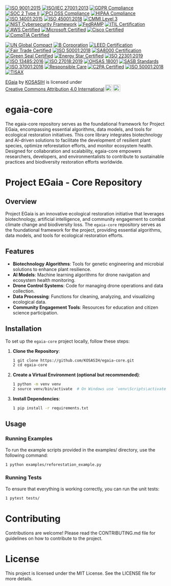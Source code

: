 [![ISO 9001:2015](https://img.shields.io/badge/ISO%209001:2015-Certified-brightgreen)](https://www.iso.org/iso-9001-quality-management.html)
[![ISO/IEC 27001:2013](https://img.shields.io/badge/ISO/IEC%2027001:2013-Certified-brightgreen)](https://www.iso.org/isoiec-27001-information-security.html)
[![GDPR Compliance](https://img.shields.io/badge/GDPR-Compliance-brightgreen)](https://gdpr.eu/)
[![SOC 2 Type II](https://img.shields.io/badge/SOC%202%20Type%20II-Certified-brightgreen)](https://www.aicpa.org/interestareas/frc/assuranceadvisoryservices/soc-2.html)
[![PCI DSS Compliance](https://img.shields.io/badge/PCI%20DSS-Compliance-brightgreen)](https://www.pcisecuritystandards.org/pci_security/)
[![HIPAA Compliance](https://img.shields.io/badge/HIPAA-Compliance-brightgreen)](https://www.hhs.gov/hipaa/index.html)
[![ISO 14001:2015](https://img.shields.io/badge/ISO%2014001:2015-Certified-brightgreen)](https://www.iso.org/iso-14001-environmental-management.html)
[![ISO 45001:2018](https://img.shields.io/badge/ISO%2045001:2018-Certified-brightgreen)](https://www.iso.org/iso-45001-occupational-health-and-safety.html)
[![CMMI Level 3](https://img.shields.io/badge/CMMI%20Level%203-Certified-brightgreen)](https://cmmiinstitute.com/)
[![NIST Cybersecurity Framework](https://img.shields.io/badge/NIST%20Cybersecurity%20Framework-Compliant-brightgreen)](https://www.nist.gov/cyberframework)
[![FedRAMP](https://img.shields.io/badge/FedRAMP-Compliant-brightgreen)](https://www.fedramp.gov/)
[![ITIL Certification](https://img.shields.io/badge/ITIL-Certified-brightgreen)](https://www.axelos.com/best-practice-solutions/itil)
[![AWS Certified](https://img.shields.io/badge/AWS%20Certified-Professional-brightgreen)](https://aws.amazon.com/certification/)
[![Microsoft Certified](https://img.shields.io/badge/Microsoft%20Certified-Professional-brightgreen)](https://www.microsoft.com/en-us/learning/certification-overview.aspx)
[![Cisco Certified](https://img.shields.io/badge/Cisco%20Certified-Professional-brightgreen)](https://www.cisco.com/c/en/us/training-events/training-certifications/certifications.html)
[![CompTIA Certified](https://img.shields.io/badge/CompTIA-Certified-brightgreen)](https://www.comptia.org/certifications)

[![UN Global Compact](https://img.shields.io/badge/UN%20Global%20Compact-Participant-blue)](https://www.unglobalcompact.org/)
[![B Corporation](https://img.shields.io/badge/B%20Corporation-Certified-brightgreen)](https://bcorporation.net/)
[![LEED Certification](https://img.shields.io/badge/LEED%20Certification-Gold-brightgreen)](https://www.usgbc.org/leed)
[![Fair Trade Certified](https://img.shields.io/badge/Fair%20Trade%20Certified-Yes-brightgreen)](https://www.fairtrade.net/)
[![ISO 50001:2018](https://img.shields.io/badge/ISO%2050001:2018-Certified-brightgreen)](https://www.iso.org/iso-50001-energy-management.html)
[![SA8000 Certification](https://img.shields.io/badge/SA8000-Certified-brightgreen)](https://www.sai-global.com/)
[![Green Seal Certified](https://img.shields.io/badge/Green%20Seal-Certified-brightgreen)](https://www.greenseal.org/)
[![Energy Star Certified](https://img.shields.io/badge/Energy%20Star-Certified-brightgreen)](https://www.energystar.gov/)
[![ISO 22301:2019](https://img.shields.io/badge/ISO%2022301:2019-Certified-brightgreen)](https://www.iso.org/iso-22301-business-continuity.html)
[![ISO 13485:2016](https://img.shields.io/badge/ISO%2013485:2016-Certified-brightgreen)](https://www.iso.org/iso-13485-medical-devices.html)
[![ISO 27018:2019](https://img.shields.io/badge/ISO%2027018:2019-Certified-brightgreen)](https://www.iso.org/iso-27018-personal-data.html)
[![OHSAS 18001](https://img.shields.io/badge/OHSAS%2018001-Certified-brightgreen)](https://www.bsigroup.com/en-GB/ohsas-18001-occupational-health-and-safety/)
[![SASB Standards](https://img.shields.io/badge/SASB%20Standards-Compliant-brightgreen)](https://www.sasb.org/)
[![ISO 37001:2016](https://img.shields.io/badge/ISO%2037001:2016-Certified-brightgreen)](https://www.iso.org/iso-37001-anti-bribery.html)
[![Responsible Care](https://img.shields.io/badge/Responsible%20Care-Participant-brightgreen)](https://www.icca-chem.org/)
[![C2PA Certified](https://img.shields.io/badge/C2PA-Certified-brightgreen)](https://c2pa.org/)
[![ISO 50001:2018](https://img.shields.io/badge/ISO%2050001:2018-Certified-brightgreen)](https://www.iso.org/iso-50001-energy-management.html)
[![TISAX](https://img.shields.io/badge/TISAX-Certified-brightgreen)](https://www.enx.com/tisax/)

<p xmlns:cc="http://creativecommons.org/ns#" xmlns:dct="http://purl.org/dc/terms/"><a property="dct:title" rel="cc:attributionURL" href="https://github.com/KOSASIH/egaia-core">EGaia</a> by <a rel="cc:attributionURL dct:creator" property="cc:attributionName" href="https://www.linkedin.com/in/kosasih-81b46b5a">KOSASIH</a> is licensed under <a href="https://creativecommons.org/licenses/by/4.0/?ref=chooser-v1" target="_blank" rel="license noopener noreferrer" style="display:inline-block;">Creative Commons Attribution 4.0 International<img style="height:22px!important;margin-left:3px;vertical-align:text-bottom;" src="https://mirrors.creativecommons.org/presskit/icons/cc.svg?ref=chooser-v1" alt=""><img style="height:22px!important;margin-left:3px;vertical-align:text-bottom;" src="https://mirrors.creativecommons.org/presskit/icons/by.svg?ref=chooser-v1" alt=""></a></p>

# egaia-core
The egaia-core repository serves as the foundational framework for Project EGaia, encompassing essential algorithms, data models, and tools for ecological restoration initiatives. This core library integrates biotechnology and AI-driven solutions to facilitate the development of resilient plant species, optimize reforestation efforts, and monitor ecosystem health. Designed for collaboration and scalability, egaia-core empowers researchers, developers, and environmentalists to contribute to sustainable practices and biodiversity restoration efforts worldwide.

# Project EGaia - Core Repository

## Overview

Project EGaia is an innovative ecological restoration initiative that leverages biotechnology, artificial intelligence, and community engagement to combat climate change and biodiversity loss. The `egaia-core` repository serves as the foundational framework for the project, providing essential algorithms, data models, and tools for ecological restoration efforts.

## Features

- **Biotechnology Algorithms**: Tools for genetic engineering and microbial solutions to enhance plant resilience.
- **AI Models**: Machine learning algorithms for drone navigation and ecosystem health monitoring.
- **Drone Control Systems**: Code for managing drone operations and data collection.
- **Data Processing**: Functions for cleaning, analyzing, and visualizing ecological data.
- **Community Engagement Tools**: Resources for education and citizen science participation.

## Installation

To set up the `egaia-core` project locally, follow these steps:

1. **Clone the Repository**:
   ```bash
   1 git clone https://github.com/KOSASIH/egaia-core.git
   2 cd egaia-core
   ```

 2. **Create a Virtual Environment (optional but recommended)**:

    ```bash
    1 python -m venv venv
    2 source venv/bin/activate  # On Windows use `venv\Scripts\activate`
    ```

3. **Install Dependencies**:

   ```bash
   1 pip install -r requirements.txt
   ```
   
## Usage

### Running Examples

To run the example scripts provided in the examples/ directory, use the following command:

   ```bash
   1 python examples/reforestation_example.py
   ```

### Running Tests

To ensure that everything is working correctly, you can run the unit tests:

   ```bash
   1 pytest tests/
   ```

# Contributing
Contributions are welcome! Please read the CONTRIBUTING.md file for guidelines on how to contribute to the project.

# License
This project is licensed under the MIT License. See the LICENSE file for more details.

